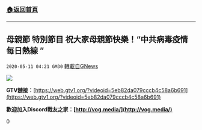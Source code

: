 ###  [:house:返回首頁](https://github.com/ourhimalayas/txt)
---

## 母親節 特別節目 祝大家母親節快樂！“中共病毒疫情每日熱線 ”
`2020-05-11 04:21 GM30` [轉載自GNews](https://gnews.org/zh-hant/199873/)

![](https://s3.amazonaws.com/gnews-media-offload/wp-content/uploads/2020/05/11041749/image-13.png)

**GTV鏈接：**[https://web.gtv1.org/?videoid=5eb82da079cccb4c58a6b691](https://web.gtv1.org/?videoid=5eb82da079cccb4c58a6b691)

**歡迎加入Discord戰友之家：[http://vog.media/](http://vog.media/)**

0
